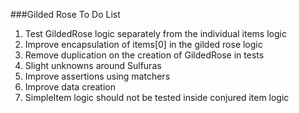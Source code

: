 ###Gilded Rose To Do List
1. Test GildedRose logic separately from the individual items logic 
2. Improve encapsulation of items[0] in the gilded rose logic 
3. Remove duplication on the creation of GildedRose in tests
4. Slight unknowns around Sulfuras
5. Improve assertions using matchers
6. Improve data creation 
7. SimpleItem logic should not be tested inside conjured item logic
